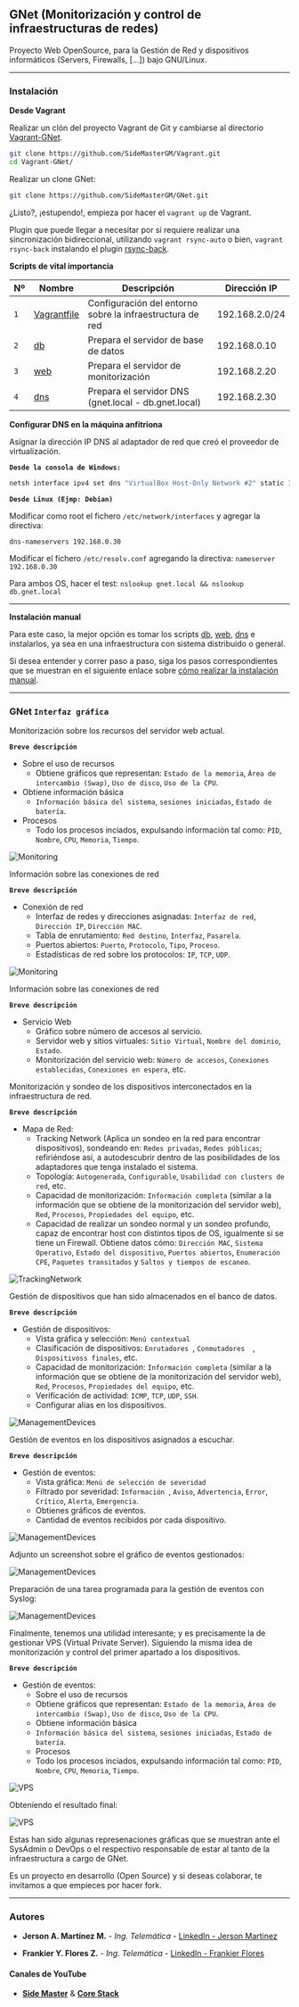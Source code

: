 ## GNet (Monitorización y control de infraestructuras de redes)
Proyecto Web OpenSource, para la Gestión de Red y dispositivos informáticos (Servers, Firewalls, [...]) bajo GNU/Linux.
- - -

### **Instalación**
**Desde Vagrant**

Realizar un clón del proyecto Vagrant de Git y cambiarse al directorio [Vagrant-GNet](https://github.com/SideMasterGM/Vagrant/tree/master/Vagrant-GNet).
```bash
git clone https://github.com/SideMasterGM/Vagrant.git
cd Vagrant-GNet/
```

Realizar un clone GNet: 
```bash
git clone https://github.com/SideMasterGM/GNet.git
```

¿Listo?, ¡estupendo!, empieza por hacer el `vagrant up` de Vagrant.

Plugin que puede llegar a necesitar por si requiere realizar una sincronización bidireccional, utilizando `vagrant rsync-auto` o bien, `vagrant rsync-back` instalando el plugin [rsync-back](https://github.com/SideMasterGM/Vagrant/wiki/Plugins).

**Scripts de vital importancia**

|Nº | Nombre   | Descripción       | Dirección IP |
|----- | ------- | -------------------- | ------ |
|`1` | [Vagrantfile](https://github.com/SideMasterGM/Vagrant/blob/master/Vagrant-GNet/Vagrantfile) | Configuración del entorno sobre la infraestructura de red | 192.168.2.0/24 |
|`2` | [db](https://github.com/SideMasterGM/Vagrant/blob/master/Vagrant-GNet/ProvisionScripts/db.sh) | Prepara el servidor de base de datos   | 192.168.0.10 |
|`3` | [web](https://github.com/SideMasterGM/Vagrant/blob/master/Vagrant-GNet/ProvisionScripts/web.sh) | Prepara el servidor de monitorización | 192.168.2.20 |
|`4` | [dns](https://github.com/SideMasterGM/Vagrant/blob/master/Vagrant-GNet/ProvisionScripts/dns.sh) | Prepara el servidor DNS (gnet.local - db.gnet.local) | 192.168.2.30 |

**Configurar DNS en la máquina anfitriona** 

Asignar la dirección IP DNS al adaptador de red que creó el proveedor de virtualización.

**``Desde la consola de Windows: ``**
```bash
netsh interface ipv4 set dns "VirtualBox Host-Only Network #2" static 192.168.0.30 > nul
```

**``Desde Linux (Ejmp: Debian)``**

Modificar como root el fichero `/etc/network/interfaces` y agregar la directiva:
```
dns-nameservers 192.168.0.30
```

Modificar el fichero `/etc/resolv.conf` agregando la directiva: `nameserver 192.168.0.30`

Para ambos OS, hacer el test: `nslookup gnet.local && nslookup db.gnet.local`

- - -

**Instalación manual**

Para este caso, la mejor opción es tomar los scripts [db](https://github.com/SideMasterGM/Vagrant/blob/master/Vagrant-GNet/ProvisionScripts/db.sh), [web](https://github.com/SideMasterGM/Vagrant/blob/master/Vagrant-GNet/ProvisionScripts/web.sh), [dns](https://github.com/SideMasterGM/Vagrant/blob/master/Vagrant-GNet/ProvisionScripts/dns.sh) e instalarlos, ya sea en una infraestructura con sistema distribuido o general.

Si desea entender y correr paso a paso, siga los pasos correspondientes que se muestran en el siguiente enlace sobre [cómo realizar la instalación manual](https://github.com/SideMasterGM/GNet/wiki/Principal---Instalaci%C3%B3n-manual).

- - -

### **GNet** `Interfaz gráfica`
Monitorización sobre los recursos del servidor web actual. 

**`Breve descripción`**
* Sobre el uso de recursos
    * Obtiene gráficos que representan: `Estado de la memoria`, `Área de intercambio (Swap)`, `Uso de disco`, `Uso de la CPU`.
* Obtiene información básica
    * `Información básica del sistema`, `sesiones iniciadas`, `Estado de batería`.
* Procesos
    * Todo los procesos inciados, expulsando información tal como: `PID`, `Nombre`, `CPU`, `Memoria`, `Tiempo`. 

![Monitoring](https://github.com/SideMasterGM/Vagrant/blob/SideMaster/Vagrant-GNet/Resources/Monitoring/1.PNG)

Información sobre las conexiones de red

**`Breve descripción`**
* Conexión de red
    * Interfaz de redes y direcciones asignadas: `Interfaz de red`, `Dirección IP`, `Dirección MAC`.
    * Tabla de enrutamiento: `Red destino`, `Interfaz`, `Pasarela`.
    * Puertos abiertos: `Puerto`, `Protocolo`, `Tipo`, `Proceso`.
    * Estadísticas de red sobre los protocolos: `IP`, `TCP`, `UDP`.

![Monitoring](https://github.com/SideMasterGM/Vagrant/blob/SideMaster/Vagrant-GNet/Resources/Monitoring/2.PNG)

Información sobre las conexiones de red

**`Breve descripción`**
* Servicio Web
    * Gráfico sobre número de accesos al servicio.
    * Servidor web y sitios virtuales: `Sitio Virtual`, `Nombre del dominio`, `Estado`.
    * Monitorización del servicio web: `Número de accesos`, `Conexiones establecidas`, `Conexiones en espera`, etc. 

Monitorización y sondeo de los dispositivos interconectados en la infraestructura de red.

**`Breve descripción`**
* Mapa de Red: 
    * Tracking Network (Aplica un sondeo en la red para encontrar dispositivos), sondeando en: `Redes privadas`, `Redes públicas`; refiriéndose así, a autodescubrir dentro de las posibilidades de los adaptadores que tenga instalado el sistema. 
    * Topología: `Autogenerada`, `Configurable`, `Usabilidad con clusters de red`, etc. 
    * Capacidad de monitorización: `Información completa` (similar a la información que se obtiene de la monitorización del servidor web), `Red`, `Procesos`, `Propiedades del equipo`, etc. 
    * Capacidad de realizar un sondeo normal y un sondeo profundo, capaz de encontrar host con distintos tipos de OS, igualmente si se tiene un Firewall. Obtiene datos cómo: `Dirección MAC`, `Sistema Operativo`, `Estado del dispositivo`, `Puertos abiertos`, `Enumeración CPE`, `Paquetes transitados` y `Saltos y tiempos de escaneo`.

![TrackingNetwork](https://github.com/SideMasterGM/Vagrant/blob/SideMaster/Vagrant-GNet/Resources/TrackingNetwork/7.PNG)

Gestión de dispositivos que han sido almacenados en el banco de datos.

**`Breve descripción`**
* Gestión de dispositivos: 
    * Vista gráfica y selección: `Menú contextual`
    * Clasificación de dispositivos: `Enrutadores `, `Conmutadores  `, `Dispositivoss finales`, etc. 
    * Capacidad de monitorización: `Información completa` (similar a la información que se obtiene de la monitorización del servidor web), `Red`, `Procesos`, `Propiedades del equipo`, etc. 
    * Verificación de actividad: `ICMP`, `TCP`, `UDP`, `SSH`.
    * Configurar alias en los dispositivos.

![ManagementDevices](https://github.com/SideMasterGM/Vagrant/blob/SideMaster/Vagrant-GNet/Resources/ManagementDevices/GNet%20-%20Gesti%C3%B3n%20de%20dispositivos.PNG)

Gestión de eventos en los dispositivos asignados a escuchar.

**`Breve descripción`**
* Gestión de eventos: 
    * Vista gráfica: `Menú de selección de severidad`
    * Filtrado por severidad: `Información `, `Aviso`, `Advertencia`, `Error`, `Crítico`, `Alerta`, `Emergencia`.
    * Obtienes gráficos de eventos.
    * Cantidad de eventos recibidos por cada dispositivo.

![ManagementDevices](https://github.com/SideMasterGM/Vagrant/blob/SideMaster/Vagrant-GNet/Resources/ManagementEvents/2.PNG)

Adjunto un screenshot sobre el gráfico de eventos gestionados: 

![ManagementDevices](https://github.com/SideMasterGM/Vagrant/blob/SideMaster/Vagrant-GNet/Resources/ManagementEvents/3.PNG)

Preparación de una tarea programada para la gestión de eventos con Syslog: 

![ManagementDevices](https://github.com/SideMasterGM/Vagrant/blob/SideMaster/Vagrant-GNet/Resources/ManagementEvents/4.PNG)

Finalmente, tenemos una utilidad interesante; y es precisamente la de gestionar VPS (Virtual Private Server). Siguiendo la misma idea de monitorización y control del primer apartado a los dispositivos.

**`Breve descripción`**
* Gestión de eventos: 
    * Sobre el uso de recursos
    * Obtiene gráficos que representan: `Estado de la memoria`, `Área de intercambio (Swap)`, `Uso de disco`, `Uso de la CPU`.
    * Obtiene información básica
    * `Información básica del sistema`, `sesiones iniciadas`, `Estado de batería`.
    * Procesos
    * Todo los procesos inciados, expulsando información tal como: `PID`, `Nombre`, `CPU`, `Memoria`, `Tiempo`. 

![VPS](https://github.com/SideMasterGM/Vagrant/blob/SideMaster/Vagrant-GNet/Resources/VPS/1.PNG)

Obteniendo el resultado final: 

![VPS](https://github.com/SideMasterGM/Vagrant/blob/SideMaster/Vagrant-GNet/Resources/VPS/2.PNG)

Estas han sido algunas represenaciones gráficas que se muestran ante el SysAdmin o DevOps o el respectivo responsable de estar al tanto de la infraestructura a cargo de GNet.

Es un proyecto en desarrollo (Open Source) y si deseas colaborar, te invitamos a que empieces por hacer fork.

- - -
### Autores

* **Jerson A. Martínez M.** - *Ing. Telemática* - [LinkedIn - Jerson Martinez](https://www.linkedin.com/in/jersonmartinezsm/)

* **Frankier Y. Flores Z.** - *Ing. Telemática* - [LinkedIn - Frankier Flores](https://www.linkedin.com/in/frankier-flores-4b9b94108/)

#### Canales de YouTube
* [**Side Master**](https://www.youtube.com/user/sidemastersupremo/) & [**Core Stack**](https://www.youtube.com/user/gvideosmtutorialesgm)
